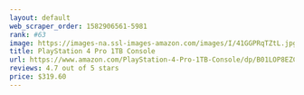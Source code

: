 ```yaml
---
layout: default 
﻿web_scraper_order: 1582906561-5981
rank: #63
image: https://images-na.ssl-images-amazon.com/images/I/41GGPRqTZtL.jpg
title: PlayStation 4 Pro 1TB Console
url: https://www.amazon.com/PlayStation-4-Pro-1TB-Console/dp/B01LOP8EZC/ref=zg_mw_electronics_63?_encoding=UTF8&psc=1&refRID=ZHM6Y8WS5P854PNNCX7R
reviews: 4.7 out of 5 stars
price: $319.60 
---
```

